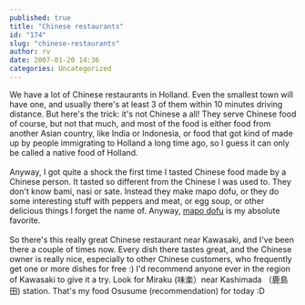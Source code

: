 ```yaml
---
published: true
title: "Chinese restaurants"
id: "174"
slug: "chinese-restaurants"
author: rv
date: 2007-01-20 14:36
categories: Uncategorized
---
```

We have a lot of Chinese restaurants in Holland. Even the smallest town will have one, and usually there's at least 3 of them within 10 minutes driving distance. But here's the trick: it's not Chinese a all! They serve Chinese food of course, but not that much, and most of the food is either food from another Asian country, like India or Indonesia, or food that got kind of made up by people immigrating to Holland a long time ago, so I guess it can only be called a native food of Holland.<br /><br />Anyway, I got quite a shock the first time I tasted Chinese food made by a Chinese person. It tasted so different from the Chinese I was used to. They don't know bami, nasi or sate. Instead they make mapo dofu, or they do some interesting stuff with peppers and meat, or egg soup, or other delicious things I forget the name of. Anyway, <a href="https://en.wikipedia.org/wiki/Mapo_dofu">mapo dofu</a> is my absolute favorite.<br /><br />So there's this really great Chinese restaurant near Kawasaki, and I've been there a couple of times now. Every dish there tastes great, and the Chinese owner is really nice, especially to other Chinese customers, who frequently get one or more dishes for free :) I'd recommend anyone ever in the region of Kawasaki to give it a try. Look for Miraku (味楽）near Kashimada （鹿島田) station. That's my food Osusume (recommendation) for today :D